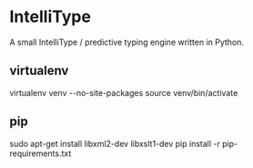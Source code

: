 IntelliType
===========

A small IntelliType / predictive typing engine written in Python.


virtualenv
----------
virtualenv venv --no-site-packages
source venv/bin/activate

pip
---
sudo apt-get install libxml2-dev libxslt1-dev
pip install -r pip-requirements.txt